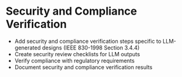 # Security and Compliance Verification
- Add security and compliance verification steps specific to LLM-generated designs (IEEE 830-1998 Section 3.4.4)
- Create security review checklists for LLM outputs
- Verify compliance with regulatory requirements
- Document security and compliance verification results